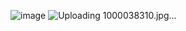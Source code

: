 ![image](https://github.com/fuzilo/Java-Arduino/assets/19290063/b15fa1e1-8988-4a16-abb2-7f318681d4b7)
![Uploading 1000038310.jpg…]()
